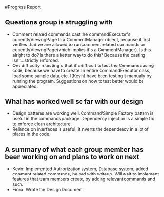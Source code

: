 #Progress Report 

## Questions group is struggling with 

- Comment related commands cast the commandExecutor's currentlyViewingPage to a CommentManager object, because
it first verifies that we are allowed to run comment related commands on currentlyViewingPage(which implies it's a CommentManager).
Is this alright to do? Is there a better way to do this? Because the casting isn't...strictly enforced.
- One difficulty in testing is that it's difficult to test the Commands using code, because we have to create
  an entire CommandExecutor class, load some sample data, etc. I(Kevin) have been testing it manually by running
  the program. Suggestions on how to test better would be appreciated.

## What has worked well so far with our design 

- Design patterns are working well. Command/Simple Factory pattern is useful in the commands package.
Dependency injection is a simple fix to enforce clean architecture.
- Reliance on interfaces is useful, it inverts the dependency in a lot of places in the code.


## A summary of what each group member has been working on and plans to work on next

- Kevin: Implemented Authorization system, Database system, added comment related commands, helped with writeup.
Will wait to implement features that team members create, by adding relevant commands and such.
- Fiona: Wrote the Design Document.